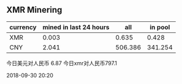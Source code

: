 ## XMR Minering

|currency|mined in last 24 hours|all|in pool|
|---|---|---|---|
|XMR|0.003|0.635|0.428|
|CNY|2.041|506.386|341.254|

今日美元对人民币 6.87	今日xmr对人民币797.1


2018-09-30 20:20